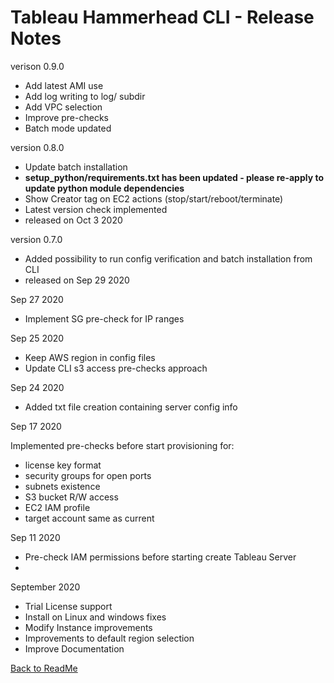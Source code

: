 # Tableau Hammerhead CLI - Release Notes

verison 0.9.0

- Add latest AMI use
- Add log writing to log/ subdir
- Add VPC selection
- Improve pre-checks
- Batch mode updated

version 0.8.0        

- Update batch installation
- **setup_python/requirements.txt has been updated - please re-apply to update python module dependencies**
- Show Creator tag on EC2 actions (stop/start/reboot/terminate)
- Latest version check implemented
- released on Oct 3 2020


version 0.7.0
- Added possibility to run config verification and batch installation from CLI
- released on Sep 29 2020

Sep 27 2020

- Implement SG pre-check for IP ranges

Sep 25 2020

- Keep AWS region in config files
- Update CLI s3 access pre-checks approach


Sep 24 2020

- Added txt file creation containing server config info 

Sep 17 2020

Implemented pre-checks before start provisioning for:
- license key format
- security groups for open ports
- subnets existence
- S3 bucket R/W access
- EC2 IAM profile
- target account same as current

Sep 11 2020

- Pre-check IAM permissions before starting create Tableau Server
- 

September 2020

- Trial License support
- Install on Linux and windows fixes
- Modify Instance improvements
- Improvements to default region selection
- Improve Documentation 



[Back to ReadMe](README.md)

